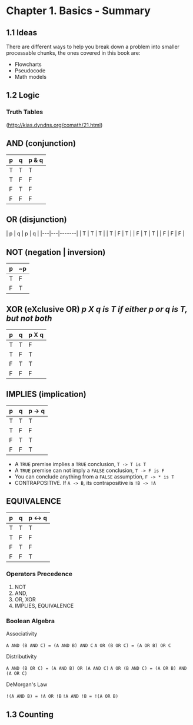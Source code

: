 # Chapter 1. Basics - Summary

## 1.1 Ideas

There are different ways to help you break down a problem into smaller processable chunks, the ones covered in this book are:
  * Flowcharts
  * Pseudocode
  * Math models

## 1.2 Logic

### Truth Tables

(http://kias.dyndns.org/comath/21.html)

AND (conjunction)
---
| p | q | p & q |
|---|---|-------|
| T | T |   T   |
| T | F |   F   |
| F | T |   F   |
| F | F |   F   |

OR (disjunction)
---
| p | q | p | q |
|---|---|-------|
| T | T |   T   |
| T | F |   T   |
| F | T |   T   |
| F | F |   F   |

NOT (negation | inversion)
---
| p | ~p |
|---|----|
| T |  F |
| F |  T |

XOR (eXclusive OR) _p X q is T if either p or q is T, but not both_
---
| p | q | p X q |
|---|---|-------|
| T | T |   F   |
| T | F |   T   |
| F | T |   T   |
| F | F |   F   |

IMPLIES (implication)
---
| p | q | p -> q |
|---|---|--------|
| T | T |   T    |
| T | F |   F    |
| F | T |   T    |
| F | F |   T    |

  * A `TRUE` premise implies a `TRUE` conclusion, `T -> T is T`
  * A `TRUE` premise can not imply a `FALSE` conclusion, `T -> F is F`
  * You can conclude anything from a `FALSE` assumption, `F -> * is T`
  * CONTRAPOSITIVE. If `A -> B`, its contrapositive is `!B -> !A`

EQUIVALENCE
---
| p | q | p <-> q |
|---|---|---------|
| T | T |    T    |
| T | F |    F    |
| F | T |    F    |
| F | F |    T    |

### Operators Precedence

  1. NOT
  2. AND,
  3. OR, XOR
  4. IMPLIES, EQUIVALENCE

### Boolean Algebra

Associativity

`A AND (B AND C) = (A AND B) AND C`
`A OR (B OR C) = (A OR B) OR C`

Distributivity

`A AND (B OR C) = (A AND B) OR (A AND C)`
`A OR (B AND C) = (A OR B) AND (A OR C)`

DeMorgan's Law

`!(A AND B) = !A OR !B`
`!A AND !B = !(A OR B)`

## 1.3 Counting
